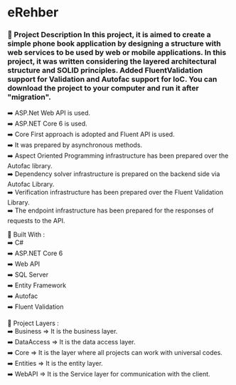 # eRehber

<h3> 
 🌟 Project Description
In this project, it is aimed to create a simple phone book application by designing a structure with web services to be used by web or mobile applications. In this project, it was written considering the layered architectural structure and SOLID principles. Added FluentValidation support for Validation and Autofac support for IoC. You can download the project to your computer and run it after "migration". <br>
</h3> 
 
➡️ ASP.Net Web API is used. <br>
➡️ ASP.NET Core 6 is used. <br>
➡️ Core First approach is adopted and Fluent API is used. <br>
➡️ It was prepared by asynchronous methods. <br>
➡️ Aspect Oriented Programming infrastructure has been prepared over the Autofac library. <br>
➡️ Dependency solver infrastructure is prepared on the backend side via Autofac Library. <br>
➡️ Verification infrastructure has been prepared over the Fluent Validation Library. <br>
➡️ The endpoint infrastructure has been prepared for the responses of requests to the API. <br>


🌟 Built With : <br>
➡️ C# <br>
➡️ ASP.NET Core 6 <br>
➡️ Web API <br>
➡️ SQL Server <br>
➡️ Entity Framework <br>
➡️ Autofac <br>
➡️ Fluent Validation <br>

🌟 Project Layers : <br>
➡️ Business => It is the business layer. <br>
➡️ DataAccess => It is the data access layer. <br>
➡️ Core => It is the layer where all projects can work with universal codes. <br>
➡️ Entities => It is the entity layer. <br>
➡️ WebAPI => It is the Service layer for communication with the client. <br>
